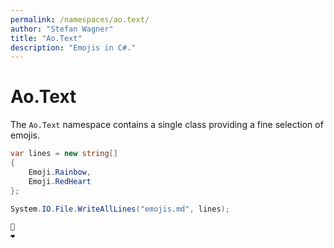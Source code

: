 ```yaml
---
permalink: /namespaces/ao.text/
author: "Stefan Wagner"
title: "Ao.Text"
description: "Emojis in C#."
---
```


# Ao.Text

The `Ao.Text` namespace contains a single class providing a fine selection of emojis.

```csharp
var lines = new string[]
{
    Emoji.Rainbow,
    Emoji.RedHeart
};

System.IO.File.WriteAllLines("emojis.md", lines);
```

```markdown
🌈
❤️
```
